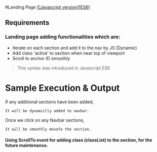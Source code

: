 #Landing Page
[![Javascript version][ES6]](#)


## Requirements

### Landing page adding functionalities which are:
  * Iterate on each section and add it to the nav by JS (Dynamic)
  * Add class 'active' to section when near top of viewport
  * Scroll to anchor ID smoothly

> This syntax was
> introduced in Javascript ES6


# Sample Execution & Output

If any additional sections have been added,

```
It will be dynamiclly added to navbar.
```


Once we click on any Navbar sections,

```
It will be smoothly moveTo the section.
```


#### Using ScrollTo event for adding class (classList) to the section, for the future maintenance.


